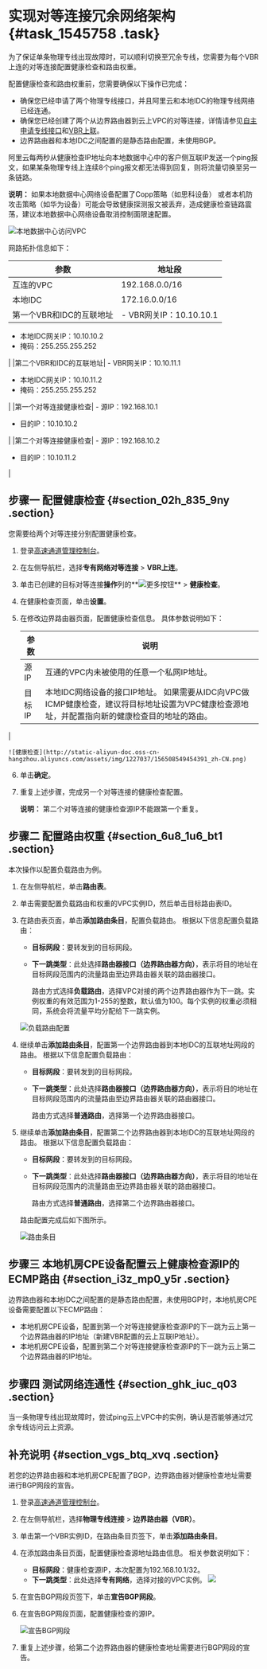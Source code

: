 # 实现对等连接冗余网络架构 {#task_1545758 .task}

为了保证单条物理专线出现故障时，可以顺利切换至冗余专线，您需要为每个VBR上连的对等连接配置健康检查和路由权重。

配置健康检查和路由权重前，您需要确保以下操作已完成：

-   确保您已经申请了两个物理专线接口，并且阿里云和本地IDC的物理专线网络已经连通。
-   确保您已经创建了两个从边界路由器到云上VPC的对等连接，详情请参见[自主申请专线接口](../cn.zh-CN/物理专线连接/自主申请专线接口.md#)和[VBR上联](../cn.zh-CN/专有网络对等连接（关闭新购）/VBR上联.md#)。
-   边界路由器和本地IDC之间配置的是静态路由配置，未使用BGP。

阿里云每两秒从健康检查IP地址向本地数据中心中的客户侧互联IP发送一个ping报文，如果某条物理专线上连续8个ping报文都无法得到回复，则将流量切换至另一条链路。

**说明：** 如果本地数据中心网络设备配置了Copp策略（如思科设备） 或者本机防攻击策略（如华为设备）可能会导致健康探测报文被丢弃，造成健康检查链路震荡，建议本地数据中心网络设备取消控制面限速配置。

![本地数据中心访问VPC](http://static-aliyun-doc.oss-cn-hangzhou.aliyuncs.com/assets/img/1227037/156508549454306_zh-CN.png)

网路拓扑信息如下：

|参数|地址段|
|--|---|
|互连的VPC|192.168.0.0/16|
|本地IDC|172.16.0.0/16|
|第一个VBR和IDC的互联地址| -   VBR网关IP：10.10.10.1
-   本地IDC网关IP：10.10.10.2
-   掩码：255.255.255.252

 |
|第二个VBR和IDC的互联地址| -   VBR网关IP：10.10.11.1
-   本地IDC网关IP：10.10.11.2
-   掩码：255.255.255.252

 |
|第一个对等连接健康检查| -   源IP：192.168.10.1
-   目的IP：10.10.10.2

 |
|第二个对等连接健康检查| -   源IP：192.168.10.2
-   目的IP：10.10.11.2

 |

## 步骤一 配置健康检查 {#section_02h_835_9ny .section}

您需要给两个对等连接分别配置健康检查。

1.  登录[高速通道管理控制台](https://expressconnectnext.console.aliyun.com)。 
2.  在左侧导航栏，选择**专有网络对等连接** \> **VBR上连**。
3.  单击已创建的目标对等连接**操作**列的**![更多按钮](http://static-aliyun-doc.oss-cn-hangzhou.aliyuncs.com/assets/img/1227037/156508549454309_zh-CN.png)** \> **健康检查**。
4.  在健康检查页面，单击**设置**。
5.  在修改边界路由器页面，配置健康检查信息。 具体参数说明如下：

    |参数|说明|
    |--|--|
    |源IP|互通的VPC内未被使用的任意一个私网IP地址。|
    |目标IP|本地IDC网络设备的接口IP地址。 如果需要从IDC向VPC做ICMP健康检查，建议将目标地址设置为VPC健康检查源地址，并配置指向新的健康检查目的地址的路由。

 |

    ![健康检查](http://static-aliyun-doc.oss-cn-hangzhou.aliyuncs.com/assets/img/1227037/156508549454391_zh-CN.png)

6.  单击**确定**。
7.  重复上述步骤，完成另一个对等连接的健康检查配置。 

    **说明：** 第二个对等连接的健康检查源IP不能跟第一个重复。


## 步骤二 配置路由权重 {#section_6u8_1u6_bt1 .section}

本次操作以配置负载路由为例。

1.  在左侧导航栏，单击**路由表**。
2.  单击需要配置负载路由和权重的VPC实例ID，然后单击目标路由表ID。
3.  在路由表页面，单击**添加路由条目**，配置负载路由。 根据以下信息配置负载路由：

    -   **目标网段**：要转发到的目标网段。
    -   **下一跳类型**：此处选择**路由器接口（边界路由器方向）**，表示将目的地址在目标网段范围内的流量路由至边界路由器关联的路由器接口。

        路由方式选择**负载路由**，选择VPC对接的两个边界路由器作为下一跳。实例权重的有效范围为1-255的整数，默认值为100。每个实例的权重必须相同，系统会将流量平均分配给下一跳实例。

    ![负载路由配置](http://static-aliyun-doc.oss-cn-hangzhou.aliyuncs.com/assets/img/1227037/156508549554353_zh-CN.png)

4.  继续单击**添加路由条目**，配置第一个边界路由器到本地IDC的互联地址网段的路由。 根据以下信息配置负载路由：
    -   **目标网段**：要转发到的目标网段。
    -   **下一跳类型**：此处选择**路由器接口（边界路由器方向）**，表示将目的地址在目标网段范围内的流量路由至边界路由器关联的路由器接口。

        路由方式选择**普通路由**，选择第一个边界路由器接口。

5.  继续单击**添加路由条目**，配置第二个边界路由器到本地IDC的互联地址网段的路由。 根据以下信息配置负载路由：

    -   **目标网段**：要转发到的目标网段。
    -   **下一跳类型**：此处选择**路由器接口（边界路由器方向）**，表示将目的地址在目标网段范围内的流量路由至边界路由器关联的路由器接口。

        路由方式选择**普通路由**，选择第二个边界路由器接口。

    路由配置完成后如下图所示。

    ![路由条目](http://static-aliyun-doc.oss-cn-hangzhou.aliyuncs.com/assets/img/1227037/156508549554373_zh-CN.png)


## 步骤三 本地机房CPE设备配置云上健康检查源IP的ECMP路由 {#section_i3z_mp0_y5r .section}

边界路由器和本地IDC之间配置的是静态路由配置，未使用BGP时，本地机房CPE设备需要配置以下ECMP路由：

-   本地机房CPE设备，配置到第一个对等连接健康检查源IP的下一跳为云上第一个边界路由器的IP地址（新建VBR配置的云上互联IP地址）。
-   本地机房CPE设备，配置到第二个对等连接健康检查源IP的下一跳为云上第二个边界路由器的IP地址。

## 步骤四 测试网络连通性 {#section_ghk_iuc_q03 .section}

当一条物理专线出现故障时，尝试ping云上VPC中的实例，确认是否能够通过冗余专线访问云上资源。

## 补充说明 {#section_vgs_btq_xvq .section}

若您的边界路由器和本地机房CPE配置了BGP，边界路由器对健康检查地址需要进行BGP网段的宣告。

1.  登录[高速通道管理控制台](https://expressconnectnext.console.aliyun.com)。 
2.  在左侧导航栏，选择**物理专线连接** \> **边界路由器（VBR）**。
3.  单击第一个VBR实例ID，在路由条目页签下，单击**添加路由条目**。
4.  在添加路由条目页面，配置健康检查源地址路由信息。 相关参数说明如下：

    -   **目标网段**：健康检查源IP，本次配置为192.168.10.1/32。
    -   **下一跳类型**：此处选择**专有网络**，选择对接的VPC实例。
    ![](http://static-aliyun-doc.oss-cn-hangzhou.aliyuncs.com/assets/img/1227037/156508549554421_zh-CN.png)

5.  在宣告BGP网段页签下，单击**宣告BGP网段**。
6.  在宣告BGP网段页面，配置健康检查的源IP。 

    ![宣告BGP网段](http://static-aliyun-doc.oss-cn-hangzhou.aliyuncs.com/assets/img/1227037/156508549554424_zh-CN.png)

7.  重复上述步骤，给第二个边界路由器的健康检查地址需要进行BGP网段的宣告。

